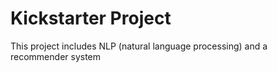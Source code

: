 # Kickstarter Project

This project includes NLP (natural language processing) and a recommender system
